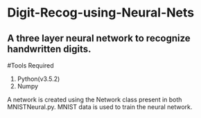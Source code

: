# Digit-Recog-using-Neural-Nets
A three layer neural network to recognize handwritten digits.
---------------------------------------------------------------------------------------------------------------------------------------
#Tools Required
<ol>
<li>Python(v3.5.2)</li>
<li>Numpy</li>
</ol>
A network is created using the Network class present in both MNISTNeural.py.
MNIST data is used to train the neural network.

